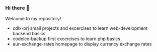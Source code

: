 ### Hi there 👋

Welcome to my repository!

+ cdlx-prj small projects and excercises to learn web-development backend basics
+ codelex-backup first excercises to learn php basics
+ eur-exchange-rates homepage to display currency exchange rates
